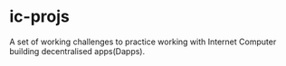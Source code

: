 # ic-projs
A set of working challenges to practice working with Internet Computer building decentralised apps(Dapps).
